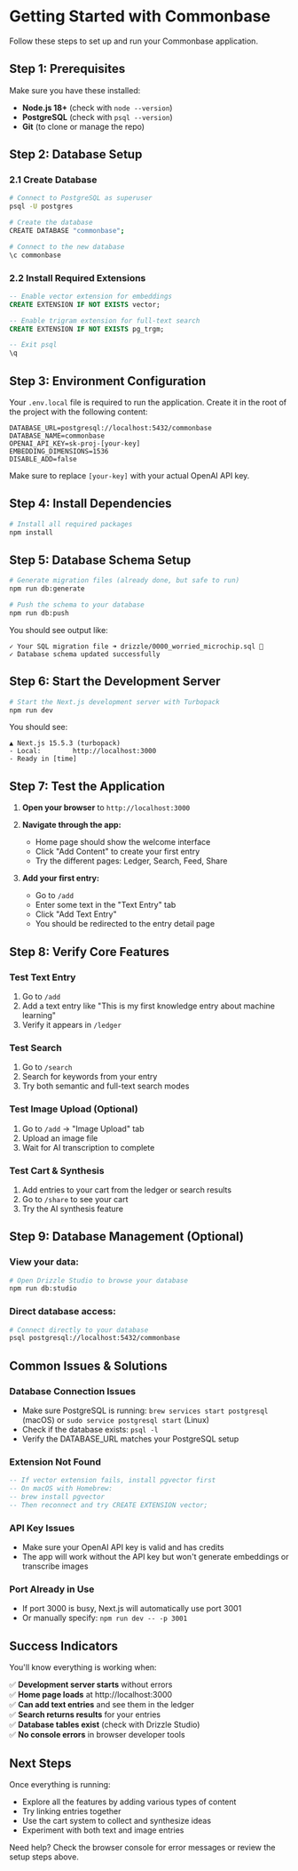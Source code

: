 # Getting Started with Commonbase

Follow these steps to set up and run your Commonbase application.

## Step 1: Prerequisites

Make sure you have these installed:
- **Node.js 18+** (check with `node --version`)
- **PostgreSQL** (check with `psql --version`)
- **Git** (to clone or manage the repo)

## Step 2: Database Setup

### 2.1 Create Database
```bash
# Connect to PostgreSQL as superuser
psql -U postgres

# Create the database
CREATE DATABASE "commonbase";

# Connect to the new database
\c commonbase
```

### 2.2 Install Required Extensions
```sql
-- Enable vector extension for embeddings
CREATE EXTENSION IF NOT EXISTS vector;

-- Enable trigram extension for full-text search
CREATE EXTENSION IF NOT EXISTS pg_trgm;

-- Exit psql
\q
```

## Step 3: Environment Configuration

Your `.env.local` file is required to run the application. Create it in the root of the project with the following content:

```
DATABASE_URL=postgresql://localhost:5432/commonbase
DATABASE_NAME=commonbase
OPENAI_API_KEY=sk-proj-[your-key]
EMBEDDING_DIMENSIONS=1536
DISABLE_ADD=false
```

Make sure to replace `[your-key]` with your actual OpenAI API key.

## Step 4: Install Dependencies

```bash
# Install all required packages
npm install
```

## Step 5: Database Schema Setup

```bash
# Generate migration files (already done, but safe to run)
npm run db:generate

# Push the schema to your database
npm run db:push
```

You should see output like:
```
✓ Your SQL migration file ➜ drizzle/0000_worried_microchip.sql 🚀
✓ Database schema updated successfully
```

## Step 6: Start the Development Server

```bash
# Start the Next.js development server with Turbopack
npm run dev
```

You should see:
```
▲ Next.js 15.5.3 (turbopack)
- Local:        http://localhost:3000
- Ready in [time]
```

## Step 7: Test the Application

1. **Open your browser** to `http://localhost:3000`

2. **Navigate through the app:**
   - Home page should show the welcome interface
   - Click "Add Content" to create your first entry
   - Try the different pages: Ledger, Search, Feed, Share

3. **Add your first entry:**
   - Go to `/add`
   - Enter some text in the "Text Entry" tab
   - Click "Add Text Entry"
   - You should be redirected to the entry detail page

## Step 8: Verify Core Features

### Test Text Entry
1. Go to `/add`
2. Add a text entry like "This is my first knowledge entry about machine learning"
3. Verify it appears in `/ledger`

### Test Search
1. Go to `/search`
2. Search for keywords from your entry
3. Try both semantic and full-text search modes

### Test Image Upload (Optional)
1. Go to `/add` → "Image Upload" tab
2. Upload an image file
3. Wait for AI transcription to complete

### Test Cart & Synthesis
1. Add entries to your cart from the ledger or search results
2. Go to `/share` to see your cart
3. Try the AI synthesis feature

## Step 9: Database Management (Optional)

### View your data:
```bash
# Open Drizzle Studio to browse your database
npm run db:studio
```

### Direct database access:
```bash
# Connect directly to your database
psql postgresql://localhost:5432/commonbase
```

## Common Issues & Solutions

### Database Connection Issues
- Make sure PostgreSQL is running: `brew services start postgresql` (macOS) or `sudo service postgresql start` (Linux)
- Check if the database exists: `psql -l`
- Verify the DATABASE_URL matches your PostgreSQL setup

### Extension Not Found
```sql
-- If vector extension fails, install pgvector first
-- On macOS with Homebrew:
-- brew install pgvector
-- Then reconnect and try CREATE EXTENSION vector;
```

### API Key Issues
- Make sure your OpenAI API key is valid and has credits
- The app will work without the API key but won't generate embeddings or transcribe images

### Port Already in Use
- If port 3000 is busy, Next.js will automatically use port 3001
- Or manually specify: `npm run dev -- -p 3001`

## Success Indicators

You'll know everything is working when:

✅ **Development server starts** without errors  
✅ **Home page loads** at http://localhost:3000  
✅ **Can add text entries** and see them in the ledger  
✅ **Search returns results** for your entries  
✅ **Database tables exist** (check with Drizzle Studio)  
✅ **No console errors** in browser developer tools  

## Next Steps

Once everything is running:
- Explore all the features by adding various types of content
- Try linking entries together
- Use the cart system to collect and synthesize ideas
- Experiment with both text and image entries

Need help? Check the browser console for error messages or review the setup steps above.